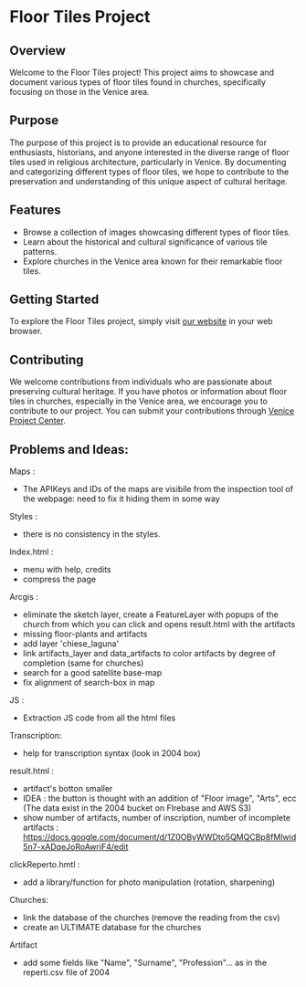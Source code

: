 # Floor Tiles Project

## Overview

Welcome to the Floor Tiles project! This project aims to showcase and document various types of floor tiles found in churches, specifically focusing on those in the Venice area. 

## Purpose

The purpose of this project is to provide an educational resource for enthusiasts, historians, and anyone interested in the diverse range of floor tiles used in religious architecture, particularly in Venice. By documenting and categorizing different types of floor tiles, we hope to contribute to the preservation and understanding of this unique aspect of cultural heritage.

## Features

- Browse a collection of images showcasing different types of floor tiles.
- Learn about the historical and cultural significance of various tile patterns.
- Explore churches in the Venice area known for their remarkable floor tiles.

## Getting Started

To explore the Floor Tiles project, simply visit [our website](http://church-floors.veniceprojectcenter.org) in your web browser.

## Contributing

We welcome contributions from individuals who are passionate about preserving cultural heritage. If you have photos or information about floor tiles in churches, especially in the Venice area, we encourage you to contribute to our project. You can submit your contributions through [Venice Project Center](Veniceprojectcenter.org).

## Problems and Ideas:

Maps :
- The APIKeys and IDs of the maps are visibile from the inspection tool of the webpage: need to fix it hiding them in some way

Styles :
- there is no consistency in the styles. 

Index.html : 
- menu with help, credits
- compress the page

Arcgis : 
- eliminate the sketch layer, create a FeatureLayer with popups of the church from which you can click and opens result.html with the artifacts
- missing floor-plants and artifacts
- add layer 'chiese_laguna'
- link artifacts_layer and data_artifacts to color artifacts by degree of completion (same for churches)
- search for a good satellite base-map
- fix alignment of search-box in map

JS : 
- Extraction JS code from all the html files 

Transcription: 
- help for transcription syntax (look in 2004 box)

result.html : 
- artifact's botton smaller
- IDEA : the button is thought with an addition of "Floor image", "Arts", ecc (The data exist in the 2004 bucket on FIrebase and AWS S3)
- show number of artifacts, number of inscription, number of incomplete artifacts : https://docs.google.com/document/d/1Z0OByWWDto5QMQCBp8fMlwid5n7-xADqeJoRoAwrjF4/edit

clickReperto.hmtl : 
- add a library/function for photo manipulation (rotation, sharpening)

Churches: 
- link the database of the churches (remove the reading from the csv)
- create an ULTIMATE database for the churches 

Artifact
- add some fields like "Name", "Surname", "Profession"... as in the reperti.csv file of 2004


